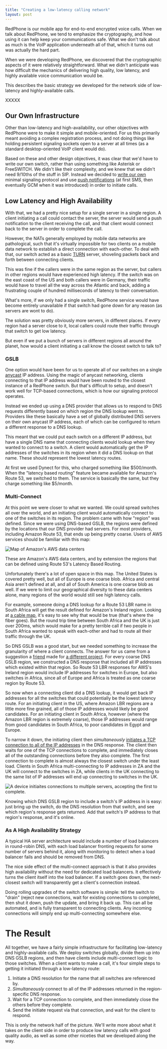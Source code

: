 ```yaml
---
title: "Creating a low-latency calling network"
layout: post
---
```


RedPhone is our mobile app for end-to-end encrypted voice calls.  When we talk about RedPhone, we tend to 
emphasize the cryptography, and how using it can help keep your communications safe.  What we don't talk about 
as much is the VoIP application underneath all of that, which it turns out was actually the hard part.

When we were developing RedPhone, we discovered that the cryptographic aspects of it were relatively straightforward. 
What we didn't anticipate was how difficult the mechanics of delivering high quality, low latency, and highly available 
voice communication would be.

This describes the basic strategy we developed for the network side of low-latency and highly-available calls.

XXXXX

## Our Own Infrastructure

Other than low-latency and high-availability, our other objectives with RedPhone were to make it simple and mobile-oriented. 
For us this primarily meant avoiding a complex registration process, and not doing things like holding persistent signaling 
sockets open to a server at all times (as a standard desktop-oriented VoIP client would do).

Based on these and other design objectives, it was clear that we'd have to write our own switch, rather than using something like 
Asterisk or FreeSWITCH.  We didn't like their complexity, and we knew that we didn't need 9/10ths of the stuff in SIP.  Instead we 
decided to [write our own](https://github.com/WhisperSystems/RedPhone/wiki/Signaling-Protocol) minimal signaling protocol 
and use [push notifications](https://github.com/WhisperSystems/RedPhone/wiki/Signaling-Protocol#wiki-compressed) 
(at first SMS, then eventually GCM when it was introduced) in order to initiate calls.

## Low Latency and High Availability

With that, we had a pretty nice setup for a single server in a single region.  A client initiating a call could contact 
the server, the server would send a push notification to the client receiving the call, and that client would connect back 
to the server in order to complete the call.

However, the NATs generally employed by mobile data networks are pathological, such that it's virtually impossible for two 
clients on a mobile data network to establish a direct connection with each-other.  To deal with that, our switch acted as a 
basic [TURN](https://en.wikipedia.org/wiki/Traversal_Using_Relays_around_NAT) server, shoveling packets back and forth between 
connecting clients.

This was fine if the callers were in the same region as the server, but callers in other regions would have experienced high 
latency.  If the switch was on the east coast of the US and both callers were in Germany, their traffic would have to travel 
all the way across the Atlantic and back, adding a frustrating couple of hundred milliseconds of latency to their conversation.

What's more, if we only had a single switch, RedPhone service would have become entirely unavailable if that switch had gone 
down for any reason (as servers are wont to do).

The solution was pretty obviously more servers, in different places.  If every region had a server close to it, local callers 
could route their traffic through that switch to get low latency.  

But even if we put a bunch of servers in different regions all around the planet, how would a client initiating a call know the 
closest switch to talk to?

### GSLB

One option would have been for us to operate all of our switches on a single [anycast](https://en.wikipedia.org/wiki/Anycast) 
IP address.  Using the magic of anycast networking, clients connecting to that IP address would have been routed to the closest 
instance of a RedPhone switch.  But that's difficult to setup, and doesn't work well for TCP-based connections, which is how 
our signaling protocol operates.

Instead we ended up using a DNS provider that allows us to respond to DNS requests differently based on which region the DNS lookup 
went to.  Providers like these basically have a set of globally distributed DNS servers on their own anycast IP address, each of 
which can be configured to return a different response to a DNS lookup.

This meant that we could put each switch on a different IP address, but have a single DNS name that connecting clients would 
lookup when they wanted to connect to a switch.  A client would automatically get the IP addresses of the switches in its region 
when it did a DNS lookup on that name.  These should represent the lowest latency routes.

At first we used Dynect for this, who charged something like $500/month.  When the "latency based routing" feature became 
available for Amazon's Route 53, we switched to them.  The service is basically the same, but they charge something like $5/month.

### Multi-Connect

At this point we were closer to what we wanted.  We could spread switches all over the world, and an initiating client would 
automatically connect to one of the switches in its region.  The problem came with how "region" was defined.  Since we were using 
DNS-based GSLB, the regions were defined by the locations that our DNS provider had servers.  For most providers, including 
Amazon Route 53, that ends up being pretty coarse. Users of AWS services should be familiar with this map:

<img class="nice" src="/blog/images/awsmap.png" alt="Map of Amazon's AWS data centers" />

These are Amazon's AWS data centers, and by extension the regions that can be defined using Route 53's Latency Based Routing. 

Unfortunately there's a lot of open space in this map.  The United States is covered pretty well, but all of Europe is one coarse
blob.  Africa and central Asia aren't defined at all, and all of South America is one coarse blob as well.  If we were to limit 
our geographical diversity to these data centers alone, many regions of the world would still see high latency calls.

For example, someone doing a DNS lookup for a Route 53 LBR name in South Africa will get the result defined for Amazon's Ireland 
region.  Looking at [a cable map](http://cablemap.info/), it's easy to see why that would be true (that's where the fiber goes). 
But the round trip time between South Africa and the UK is just over 200ms, which would make for a pretty terrible call if two 
people in South Africa wanted to speak with each-other and had to route all their traffic through the UK.

So DNS GSLB was a good start, but we needed something to increase the granularity of where a client connects.  The answer for us 
came from a suggestion a [friend](http://sigbus.net) made for [a different project](http://convergence.io).  For every coarse DNS 
GSLB region, we constructed a DNS response that included all IP addresses which existed within that region.  So Route 53 LBR 
responses for AWS's Ireland region would include IP addresses for switches in Europe, but also switches in Africa, since all of 
Europe and Africa is treated as one coarse region by Route 53.

So now when a connecting client did a DNS lookup, it would get back IP addresses for all the switches that could potentially be 
the lowest latency route.  For an initiating client in the US, where Amazon LBR regions are a little more fine grained, all of 
those IP addresses would likely be good candidates.  For an initiating client in South Africa, however (where the Amazon LBR 
region is extremely coarse), those IP addresses would range from good candidates in South Africa, to poor candidates in Egypt and 
Europe.

To narrow it down, the initiating client then *simultaneously* 
[initiates a TCP connection to all of the IP addresses](https://github.com/WhisperSystems/RedPhone/blob/master/src/org/thoughtcrime/redphone/network/LowLatencySocketConnector.java#L44) in the DNS response.  The client then waits for one of the TCP connections to 
complete, and immediately closes all of the outstanding connections before they also complete.  The first connection to complete is 
almost always the closest switch under the least load.  Clients in South Africa multi-connecting to IP addresses in ZA and the UK 
will connect to the switches in ZA, while clients in the UK connecting to the same list of IP addresses will end up connecting to 
switches in the UK.

<img class="nice" src="/blog/images/multiconnect.png" alt="A device initiaites connections to multiple servers, accepting the first to complete." />

Knowing which DNS GSLB region to include a switch's IP address in is easy: just bring up the switch, do the DNS resolution from that 
switch, and see which region's response gets returned.  Add that switch's IP address to that region's response, and it's online.

### As A High Availability Strategy

A typical HA server architecture would include a number of load balancers in round-robin DNS, with each load balancer fronting 
requests for some number of servers behind it, along with monitoring to detect when a load balancer fails and should be removed 
from DNS.

The nice side effect of the multi-connect approach is that it also provides high availability without the need for dedicated load 
balancers.  It effectively turns the client itself into the load balancer.  If a switch goes down, the next-closest switch will 
transparently get a client's connection instead.

Doing rolling upgrades of the switch software is simple: tell the switch to "drain" (reject new connections, wait for existing 
connections to complete), then shut it down, push the update, and bring it back up.  This can all be automated, and is fully 
transparent to connecting clients.  Any incoming connections will simply end up multi-connecting somewhere else.

# The Result

All together, we have a fairly simple infrastructure for facilitating low-latency and highly-available calls.  We deploy switches 
globally, divide them up into DNS GSLB regions, and then have clients include multi-connect logic to those switches.  When a 
client wants to make a call, it's four simple steps to getting it initiated through a low-latency route:

1. Initiate a DNS resolution for the name that all switches are referenced by.
1. *Simultaneously* connect to all of the IP addresses returned in the region-specific DNS response.
1. Wait for a TCP connection to complete, and then immediately close the others before they complete.
1. Send the initiate request via that connection, and wait for the client to respond.

This is only the network half of the picture.  We'll write more about what it takes on the client side in order to produce 
low latency calls with good quality audio, as well as some other niceties that we developed along the way.
